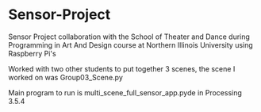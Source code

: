 # Sensor-Project

 Sensor Project collaboration with the School of Theater and Dance during Programming in Art And Design course at Northern Illinois University using Raspberry Pi's
 
 Worked with two other students to put together 3 scenes, the scene I worked on was Group03_Scene.py
 
 Main program to run is multi_scene_full_sensor_app.pyde in Processing 3.5.4
